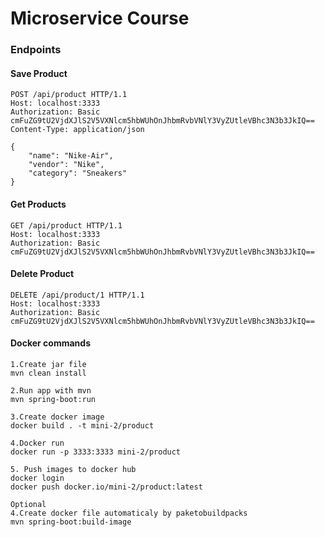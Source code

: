 # Microservice Course

### Endpoints

#### Save Product

```
POST /api/product HTTP/1.1
Host: localhost:3333
Authorization: Basic cmFuZG9tU2VjdXJlS2V5VXNlcm5hbWUhOnJhbmRvbVNlY3VyZUtleVBhc3N3b3JkIQ==
Content-Type: application/json

{
    "name": "Nike-Air",
    "vendor": "Nike",
    "category": "Sneakers"
}
```

#### Get Products

````
GET /api/product HTTP/1.1
Host: localhost:3333
Authorization: Basic cmFuZG9tU2VjdXJlS2V5VXNlcm5hbWUhOnJhbmRvbVNlY3VyZUtleVBhc3N3b3JkIQ==
````

#### Delete Product

````
DELETE /api/product/1 HTTP/1.1
Host: localhost:3333
Authorization: Basic cmFuZG9tU2VjdXJlS2V5VXNlcm5hbWUhOnJhbmRvbVNlY3VyZUtleVBhc3N3b3JkIQ==
````

#### Docker commands




````
1.Create jar file
mvn clean install

2.Run app with mvn
mvn spring-boot:run

3.Create docker image
docker build . -t mini-2/product

4.Docker run
docker run -p 3333:3333 mini-2/product

5. Push images to docker hub
docker login
docker push docker.io/mini-2/product:latest

Optional
4.Create docker file automaticaly by paketobuildpacks
mvn spring-boot:build-image
````
